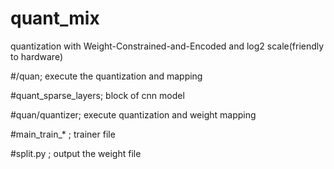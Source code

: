 # quant_mix
quantization with Weight-Constrained-and-Encoded and log2 scale(friendly to hardware)

#/quan; execute the quantization and mapping

#quant_sparse_layers; block of cnn model

#quan/quantizer; execute quantization and weight mapping

#main_train_* ; trainer file

#split.py ; output the weight file

